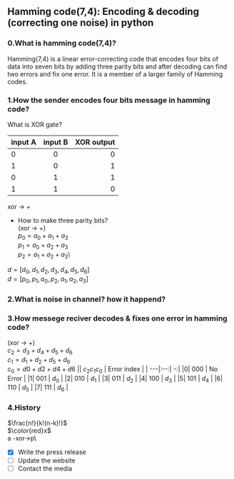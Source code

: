 ## Hamming code(7,4): Encoding & decoding (correcting one noise) in python
### 0.What is hamming code(7,4)?
 Hamming(7,4) is a linear error-correcting code that encodes four bits of data into seven bits by adding three parity bits and after decoding can find two errors and fix one error. It is a member of a larger family of Hamming codes.
 ### 1.How the sender encodes four bits message in hamming code?
   What is XOR gate?
 
|input A|input B|XOR output|
| ---   |:--:   | -:|
| 0     | 0     | 0 |
| 1     | 0     | 1 |
| 0     | 1     | 1 |
| 1     | 1     | 0 |

 xor &rarr; + 
 + How to make three parity bits?\
(xor &rarr; +)\
$p_{0} = a_{0} + a_{1} + a_{3}$\
$p_{1} = a_{0} + a_{2} + a_{3}$\
$p_{2} = a_{1} + a_{2} + a_{3}$\


$d = [d_{0} , d_{1} , d_{2} , d_{3} , d_{4} , d_{5} , d_{6}]$ \
$d = [p_{0} , p_{1} , a_{0} , p_{2} , a_{1} , a_{2} , a_{3}]$



 ### 2.What is noise in channel? how it happend?

 ### 3.How messege reciver decodes & fixes one error in hamming code?
(xor &rarr; +)\
 $c_{2}=d_{3}+d_{4}+d_{5}+d_{6}$\
 $c_{1}=d_{1}+d_{2}+d_{5}+d_{6}$\
 $c_{0}=d0+d2+d4+d6$
|| $c_{2} c_{1} c_{0}$ |  Error index  |
| ---|:--:| -:|
|0|    000     | No Error |
|1|    001     |    $d_{0}$    |
|2|    010     |    $d_{1}$    |
|3|    011     |    $d_{2}$    |
|4|    100     |    $d_{3}$    |
|5|    101     |    $d_{4}$    |
|6|    110     |    $d_{5}$    |
|7|    111     |    $d_{6}$    |

 ### 4.History

$\frac{n!}{k!(n-k)!}$\
$\color{red}x$\
 a -xor&rarr;p\
- [x] Write the press release
- [ ] Update the website
- [ ] Contact the media